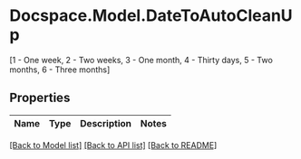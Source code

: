 # Docspace.Model.DateToAutoCleanUp
[1 - One week, 2 - Two weeks, 3 - One month, 4 - Thirty days, 5 - Two months, 6 - Three months]

## Properties

Name | Type | Description | Notes
------------ | ------------- | ------------- | -------------

[[Back to Model list]](../README.md#documentation-for-models) [[Back to API list]](../README.md#documentation-for-api-endpoints) [[Back to README]](../README.md)

